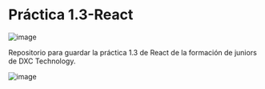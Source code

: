 # Práctica 1.3-React

![image](https://user-images.githubusercontent.com/127318967/224808126-3ce3cb9b-9c92-4001-adc6-9c5aa526ea3a.png)

Repositorio para guardar la práctica 1.3 de React de la formación de juniors de DXC Technology.

![image](https://user-images.githubusercontent.com/127318967/224808377-7ef5b2d4-646e-48a2-a088-4d9428b4bae5.png)
